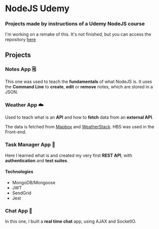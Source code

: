 # NodeJS Udemy

### Projects made by instructions of a Udemy NodeJS course

I'm working on a remake of this. It's not finished, but you can access the repository [here](https://github.com/mwives/nodejs-udemy-ts-remake)

## Projects

### Notes App 🗒️

This one was used to teach the **fundamentals** of what NodeJS is. It uses the **Command Line** to **create**, **edit** or **remove** notes, which are stored in a JSON.

### Weather App ☁️

Used to teach what is an **API** and how to **fetch** data from an **external API**.

The data is fetched from [Mapbox](https://www.mapbox.com/) and [WeatherStack](https://weatherstack.com/). HBS was used in the Front-end.

### Task Manager App 📝

Here I learned what is and created my very first **REST API**, with **authentication** and **test suites**.

#### Technologies
- MongoDB/Mongoose
- JWT
- SendGrid
- Jest

### Chat App 💬

In this one, I built a **real time chat** app, using AJAX and SocketIO.